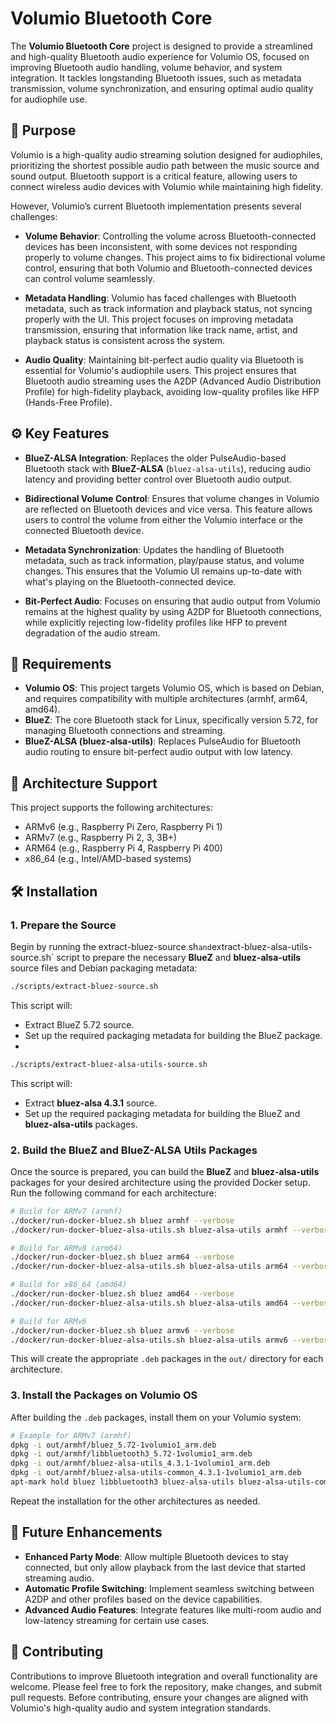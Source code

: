 # Volumio Bluetooth Core

The **Volumio Bluetooth Core** project is designed to provide a streamlined and high-quality Bluetooth audio experience for Volumio OS, focused on improving Bluetooth audio handling, volume behavior, and system integration. It tackles longstanding Bluetooth issues, such as metadata transmission, volume synchronization, and ensuring optimal audio quality for audiophile use.

## 🎯 Purpose

Volumio is a high-quality audio streaming solution designed for audiophiles, prioritizing the shortest possible audio path between the music source and sound output. Bluetooth support is a critical feature, allowing users to connect wireless audio devices with Volumio while maintaining high fidelity.

However, Volumio’s current Bluetooth implementation presents several challenges:

- **Volume Behavior**: Controlling the volume across Bluetooth-connected devices has been inconsistent, with some devices not responding properly to volume changes. This project aims to fix bidirectional volume control, ensuring that both Volumio and Bluetooth-connected devices can control volume seamlessly.
  
- **Metadata Handling**: Volumio has faced challenges with Bluetooth metadata, such as track information and playback status, not syncing properly with the UI. This project focuses on improving metadata transmission, ensuring that information like track name, artist, and playback status is consistent across the system.

- **Audio Quality**: Maintaining bit-perfect audio quality via Bluetooth is essential for Volumio's audiophile users. This project ensures that Bluetooth audio streaming uses the A2DP (Advanced Audio Distribution Profile) for high-fidelity playback, avoiding low-quality profiles like HFP (Hands-Free Profile).

## ⚙️ Key Features

- **BlueZ-ALSA Integration**: Replaces the older PulseAudio-based Bluetooth stack with **BlueZ-ALSA** (`bluez-alsa-utils`), reducing audio latency and providing better control over Bluetooth audio output.
  
- **Bidirectional Volume Control**: Ensures that volume changes in Volumio are reflected on Bluetooth devices and vice versa. This feature allows users to control the volume from either the Volumio interface or the connected Bluetooth device.

- **Metadata Synchronization**: Updates the handling of Bluetooth metadata, such as track information, play/pause status, and volume changes. This ensures that the Volumio UI remains up-to-date with what's playing on the Bluetooth-connected device.

- **Bit-Perfect Audio**: Focuses on ensuring that audio output from Volumio remains at the highest quality by using A2DP for Bluetooth connections, while explicitly rejecting low-fidelity profiles like HFP to prevent degradation of the audio stream.

## 🔧 Requirements

- **Volumio OS**: This project targets Volumio OS, which is based on Debian, and requires compatibility with multiple architectures (armhf, arm64, amd64).
- **BlueZ**: The core Bluetooth stack for Linux, specifically version 5.72, for managing Bluetooth connections and streaming.
- **BlueZ-ALSA (bluez-alsa-utils)**: Replaces PulseAudio for Bluetooth audio routing to ensure bit-perfect audio output with low latency.

## 🧭 Architecture Support

This project supports the following architectures:

- ARMv6 (e.g., Raspberry Pi Zero, Raspberry Pi 1)
- ARMv7 (e.g., Raspberry Pi 2, 3, 3B+)
- ARM64 (e.g., Raspberry Pi 4, Raspberry Pi 400)
- x86_64 (e.g., Intel/AMD-based systems)

## 🛠️ Installation

### 1. Prepare the Source

Begin by running the extract-bluez-source.sh` and `extract-bluez-alsa-utils-source.sh` script to prepare the necessary **BlueZ** and **bluez-alsa-utils** source files and Debian packaging metadata:

```bash
./scripts/extract-bluez-source.sh
```
This script will:
- Extract BlueZ 5.72 source.
- Set up the required packaging metadata for building the BlueZ package.
- 
```bash
./scripts/extract-bluez-alsa-utils-source.sh
```

This script will:
- Extract **bluez-alsa 4.3.1** source.
- Set up the required packaging metadata for building the BlueZ and **bluez-alsa-utils** packages.

### 2. Build the BlueZ and BlueZ-ALSA Utils Packages

Once the source is prepared, you can build the **BlueZ** and **bluez-alsa-utils** packages for your desired architecture using the provided Docker setup. Run the following command for each architecture:

```bash
# Build for ARMv7 (armhf)
./docker/run-docker-bluez.sh bluez armhf --verbose
./docker/run-docker-bluez-alsa-utils.sh bluez-alsa-utils armhf --verbose

# Build for ARMv8 (arm64)
./docker/run-docker-bluez.sh bluez arm64 --verbose
./docker/run-docker-bluez-alsa-utils.sh bluez-alsa-utils arm64 --verbose

# Build for x86_64 (amd64)
./docker/run-docker-bluez.sh bluez amd64 --verbose
./docker/run-docker-bluez-alsa-utils.sh bluez-alsa-utils amd64 --verbose

# Build for ARMv6
./docker/run-docker-bluez.sh bluez armv6 --verbose
./docker/run-docker-bluez-alsa-utils.sh bluez-alsa-utils armv6 --verbose
```

This will create the appropriate `.deb` packages in the `out/` directory for each architecture.

### 3. Install the Packages on Volumio OS

After building the `.deb` packages, install them on your Volumio system:

```bash
# Example for ARMv7 (armhf)
dpkg -i out/armhf/bluez_5.72-1volumio1_arm.deb
dpkg -i out/armhf/libbluetooth3_5.72-1volumio1_arm.deb
dpkg -i out/armhf/bluez-alsa-utils_4.3.1-1volumio1_arm.deb
dpkg -i out/armhf/bluez-alsa-utils-common_4.3.1-1volumio1_arm.deb
apt-mark hold bluez libbluetooth3 bluez-alsa-utils bluez-alsa-utils-common
```

Repeat the installation for the other architectures as needed.

## 🔄 Future Enhancements

- **Enhanced Party Mode**: Allow multiple Bluetooth devices to stay connected, but only allow playback from the last device that started streaming audio.
- **Automatic Profile Switching**: Implement seamless switching between A2DP and other profiles based on the device capabilities.
- **Advanced Audio Features**: Integrate features like multi-room audio and low-latency streaming for certain use cases.

## 🤝 Contributing

Contributions to improve Bluetooth integration and overall functionality are welcome. Please feel free to fork the repository, make changes, and submit pull requests. Before contributing, ensure your changes are aligned with Volumio's high-quality audio and system integration standards.

